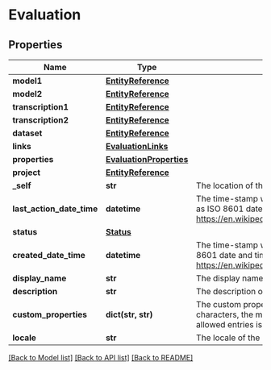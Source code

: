 # Evaluation

## Properties
Name | Type | Description | Notes
------------ | ------------- | ------------- | -------------
**model1** | [**EntityReference**](EntityReference.md) |  | 
**model2** | [**EntityReference**](EntityReference.md) |  | 
**transcription1** | [**EntityReference**](EntityReference.md) |  | [optional] 
**transcription2** | [**EntityReference**](EntityReference.md) |  | [optional] 
**dataset** | [**EntityReference**](EntityReference.md) |  | 
**links** | [**EvaluationLinks**](EvaluationLinks.md) |  | [optional] 
**properties** | [**EvaluationProperties**](EvaluationProperties.md) |  | [optional] 
**project** | [**EntityReference**](EntityReference.md) |  | [optional] 
**_self** | **str** | The location of this entity. | [optional] 
**last_action_date_time** | **datetime** | The time-stamp when the current status was entered.  The time stamp is encoded as ISO 8601 date and time format  (\&quot;YYYY-MM-DDThh:mm:ssZ\&quot;, see https://en.wikipedia.org/wiki/ISO_8601#Combined_date_and_time_representations). | [optional] 
**status** | [**Status**](Status.md) |  | [optional] 
**created_date_time** | **datetime** | The time-stamp when the object was created.  The time stamp is encoded as ISO 8601 date and time format  (\&quot;YYYY-MM-DDThh:mm:ssZ\&quot;, see https://en.wikipedia.org/wiki/ISO_8601#Combined_date_and_time_representations). | [optional] 
**display_name** | **str** | The display name of the object. | 
**description** | **str** | The description of the object. | [optional] 
**custom_properties** | **dict(str, str)** | The custom properties of this entity. The maximum allowed key length is 64 characters, the maximum  allowed value length is 256 characters and the count of allowed entries is 10. | [optional] 
**locale** | **str** | The locale of the contained data. | 

[[Back to Model list]](../README.md#documentation-for-models) [[Back to API list]](../README.md#documentation-for-api-endpoints) [[Back to README]](../README.md)

